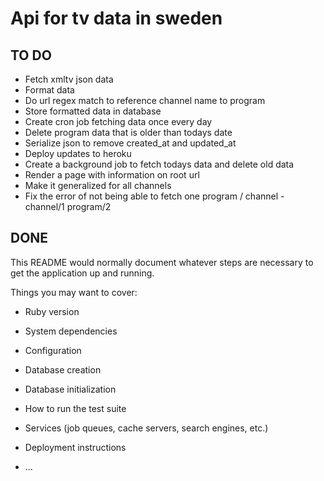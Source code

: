# Api for tv data in sweden

## TO DO
- Fetch xmltv json data
- Format data
- Do url regex match to reference channel name to program
- Store formatted data in database
- Create cron job fetching data once every day
- Delete program data that is older than todays date
- Serialize json to remove created_at and updated_at
- Deploy updates to heroku
- Create a background job to fetch todays data and delete old data
- Render a page with information on root url
- Make it generalized for all channels
- Fix the error of not being able to fetch one program / channel - channel/1 program/2

## DONE



This README would normally document whatever steps are necessary to get the
application up and running.

Things you may want to cover:

* Ruby version

* System dependencies

* Configuration

* Database creation

* Database initialization

* How to run the test suite

* Services (job queues, cache servers, search engines, etc.)

* Deployment instructions

* ...
